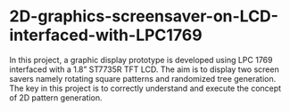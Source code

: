 # 2D-graphics-screensaver-on-LCD-interfaced-with-LPC1769
In this project, a graphic display prototype is developed using LPC 1769 interfaced with a 1.8” ST7735R TFT LCD. The aim is to display two screen savers namely rotating square patterns and randomized tree generation. The key in this project is to correctly understand and execute the concept of 2D pattern generation.

